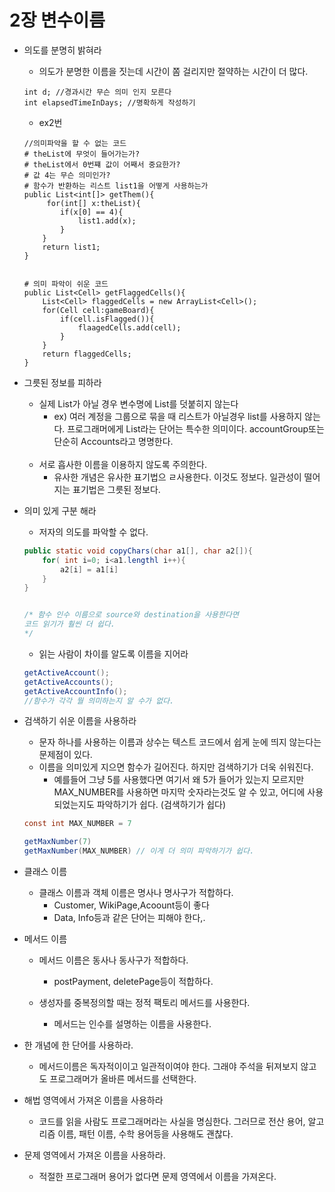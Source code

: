 # 2장 변수이름

- 의도를 분명히 밝혀라
    - 의도가 분명한 이름을 짓는데 시간이 쫌 걸리지만 절약하는 시간이 더 많다.
    ```
    int d; //경과시간 무슨 의미 인지 모른다
    int elapsedTimeInDays; //명확하게 작성하기
    ```

    - ex2번
    ```
    //의미파악을 할 수 없는 코드
    # theList에 무엇이 들어가는가?
    # theList에서 0번쨰 값이 어째서 중요한가?
    # 값 4는 무슨 의미인가?
    # 함수가 반환하는 리스트 list1을 어떻게 사용하는가
    public List<int[]> getThem(){
         for(int[] x:theList){
            if(x[0] == 4){
                list1.add(x);
            }
        }
        return list1;
    }

    
    # 의미 파악이 쉬운 코드
    public List<Cell> getFlaggedCells(){
        List<Cell> flaggedCells = new ArrayList<Cell>();
        for(Cell cell:gameBoard){
            if(cell.isFlagged()){
                flaagedCells.add(cell);
            }
        }
        return flaggedCells;
    }
    ```


- 그릇된 정보를 피하라
    - 실제 List가 아닐 경우 변수명에 List를 덧붙히지 않는다
        - ex) 여러 계정을 그룹으로 묶을 때 리스트가 아닐경우 list를 사용하지 않는다. 프로그래머에게  List라는 단어는 특수한 의미이다. 
        accountGroup또는 단순히 Accounts라고 명명한다.

    <br>

    - 서로 흡사한 이름을 이용하지 않도록 주의한다.  
        - 유사한 개념은 유사한 표기법으 ㄹ사용한다. 이것도 정보다. 일관성이 떨어지는 표기법은 그릇된 정보다.


- 의미 있게 구분 해라
    - 저자의 의도를 파악할 수 없다.
    ```Java
    public static void copyChars(char a1[], char a2[]){
        for( int i=0; i<a1.lengthl i++){
            a2[i] = a1[i]
        }
    }


    /* 함수 인수 이름으로 source와 destination을 사용한다면
    코드 읽기가 훨씬 더 쉽다.
    */
    ```

    - 읽는 사람이 차이를 알도록 이름을 지어라
    ```java
    getActiveAccount();
    getActiveAccounts();
    getActiveAccountInfo();
    //함수가 각각 뭘 의미하는지 알 수가 없다.
    ```

- 검색하기 쉬운 이름을 사용하라
    - 문자 하나를 사용하는 이름과 상수는 텍스트 코드에서 쉽게 눈에 띄지 않는다는 문제점이 있다.
    - 이름을 의미있게 지으면 함수가 길어진다. 하지만 검색하기가 더욱 쉬워진다.
        - 예를들어 그냥 5를 사용했다면 여기서 왜 5가 들어가 있는지 모르지만
        MAX_NUMBER를 사용하면 마지막 숫자라는것도 알 수 있고, 
        어디에 사용되었는지도 파악하기가 쉽다. (검색하기가 쉽다)

    ```java
    const int MAX_NUMBER = 7

    getMaxNumber(7)
    getMaxNumber(MAX_NUMBER) // 이게 더 의미 파악하기가 쉽다.
    ```

- 클래스 이름
    - 클래스 이름과 객체 이름은 명사나 명사구가 적합하다.
        - Customer, WikiPage,Acoount등이 좋다
        - Data, Info등과 같은 단어는 피해야 한다,.

- 메서드 이름
    - 메서드 이름은 동사나 동사구가 적합하다. 
        - postPayment, deletePage등이 적합하다.

    - 생성자를 중복정의할 때는 정적 팩토리 메서드를 사용한다.
        - 메서드는 인수를 설명하는 이름을 사용한다.

- 한 개념에 한 단어를 사용하라.
    - 메서드이름은 독자적이이고 일관적이여야 한다. 그래야 주석을 뒤져보지 않고도 프로그래머가 올바른 메서드를 선택한다.

- 해법 영역에서 가져온 이름을 사용하라
    - 코드를 읽을 사람도 프로그래머라는 사실을 명심한다.
    그러므로 전산 용어, 알고리즘 이름, 패턴 이름, 수학 용어등을 사용해도 괜찮다.

- 문제 영역에서 가져온 이름을 사용하라.
    - 적절한 프로그래머 용어가 없다면 문제 영역에서 이름을 가져온다.